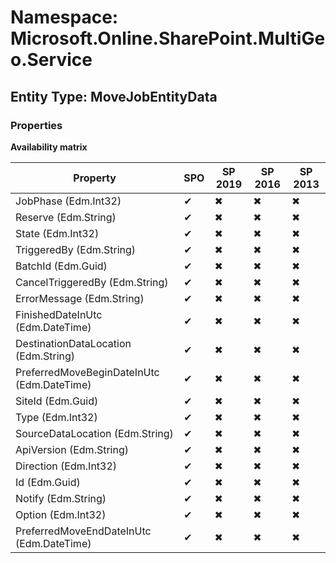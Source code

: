 # Namespace: Microsoft.Online.SharePoint.MultiGeo.Service
## Entity Type: MoveJobEntityData

### Properties

**Availability matrix**

Property | SPO | SP 2019 | SP 2016 | SP 2013
----------|-----|---------|---------|--------
JobPhase (Edm.Int32) | ✔ | ✖ | ✖ | ✖
Reserve (Edm.String) | ✔ | ✖ | ✖ | ✖
State (Edm.Int32) | ✔ | ✖ | ✖ | ✖
TriggeredBy (Edm.String) | ✔ | ✖ | ✖ | ✖
BatchId (Edm.Guid) | ✔ | ✖ | ✖ | ✖
CancelTriggeredBy (Edm.String) | ✔ | ✖ | ✖ | ✖
ErrorMessage (Edm.String) | ✔ | ✖ | ✖ | ✖
FinishedDateInUtc (Edm.DateTime) | ✔ | ✖ | ✖ | ✖
DestinationDataLocation (Edm.String) | ✔ | ✖ | ✖ | ✖
PreferredMoveBeginDateInUtc (Edm.DateTime) | ✔ | ✖ | ✖ | ✖
SiteId (Edm.Guid) | ✔ | ✖ | ✖ | ✖
Type (Edm.Int32) | ✔ | ✖ | ✖ | ✖
SourceDataLocation (Edm.String) | ✔ | ✖ | ✖ | ✖
ApiVersion (Edm.String) | ✔ | ✖ | ✖ | ✖
Direction (Edm.Int32) | ✔ | ✖ | ✖ | ✖
Id (Edm.Guid) | ✔ | ✖ | ✖ | ✖
Notify (Edm.String) | ✔ | ✖ | ✖ | ✖
Option (Edm.Int32) | ✔ | ✖ | ✖ | ✖
PreferredMoveEndDateInUtc (Edm.DateTime) | ✔ | ✖ | ✖ | ✖

